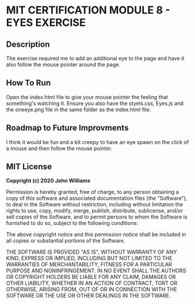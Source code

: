
# MIT CERTIFICATION MODULE 8 - EYES EXERCISE

## Description

The exercise required me to add an additional eye to the page and have it also follow the mouse pointer around the page.

## How To Run

Open the index.html file to give your mouse pointer the feeling that something's watching it.  Ensure you also have the styels.css, Eyes.js and the oneeye.png file in the same folder as the index.html file.

## Roadmap to Future Improvments

I think it would be fun and a bit creepy to have an eye spawn on the click of a mouse and then follow the mouse pointer.

## MIT License

**Copyright (c) 2020 John Williams**

Permission is hereby granted, free of charge, to any person obtaining a copy
of this software and associated documentation files (the "Software"), to deal
in the Software without restriction, including without limitation the rights
to use, copy, modify, merge, publish, distribute, sublicense, and/or sell
copies of the Software, and to permit persons to whom the Software is
furnished to do so, subject to the following conditions:

The above copyright notice and this permission notice shall be included in all
copies or substantial portions of the Software.

THE SOFTWARE IS PROVIDED "AS IS", WITHOUT WARRANTY OF ANY KIND, EXPRESS OR
IMPLIED, INCLUDING BUT NOT LIMITED TO THE WARRANTIES OF MERCHANTABILITY,
FITNESS FOR A PARTICULAR PURPOSE AND NONINFRINGEMENT. IN NO EVENT SHALL THE
AUTHORS OR COPYRIGHT HOLDERS BE LIABLE FOR ANY CLAIM, DAMAGES OR OTHER
LIABILITY, WHETHER IN AN ACTION OF CONTRACT, TORT OR OTHERWISE, ARISING FROM,
OUT OF OR IN CONNECTION WITH THE SOFTWARE OR THE USE OR OTHER DEALINGS IN THE
SOFTWARE.

